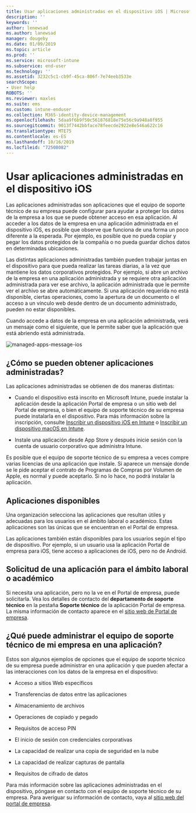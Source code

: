 ```yaml
---
title: Usar aplicaciones administradas en el dispositivo iOS | Microsoft Docs
description: ''
keywords: ''
author: lenewsad
ms.author: lanewsad
manager: dougeby
ms.date: 01/09/2019
ms.topic: article
ms.prod: ''
ms.service: microsoft-intune
ms.subservice: end-user
ms.technology: ''
ms.assetid: 3232c5c1-cb9f-45ca-806f-7e74eeb3533e
searchScope:
- User help
ROBOTS: ''
ms.reviewer: maxles
ms.suite: ems
ms.custom: intune-enduser
ms.collection: M365-identity-device-management
ms.openlocfilehash: 5daa9f6b9f50c561876818e75e56c9a948a8f955
ms.sourcegitcommit: 9013f7442bbface78feecde2922e8e546a622c16
ms.translationtype: MTE75
ms.contentlocale: es-ES
ms.lasthandoff: 10/16/2019
ms.locfileid: "72508082"
---
```

# <a name="use-managed-apps-on-your-ios-device"></a>Usar aplicaciones administradas en el dispositivo iOS

Las aplicaciones administradas son aplicaciones que el equipo de soporte técnico de su empresa puede configurar para ayudar a proteger los datos de la empresa a los que se puede obtener acceso en esa aplicación. Al acceder a los datos de la empresa en una aplicación administrada en el dispositivo iOS, es posible que observe que funciona de una forma un poco diferente a la esperada. Por ejemplo, es posible que no pueda copiar y pegar los datos protegidos de la compañía o no pueda guardar dichos datos en determinadas ubicaciones.

Las distintas aplicaciones administradas también pueden trabajar juntas en el dispositivo para que pueda realizar las tareas diarias, a la vez que mantiene los datos corporativos protegidos. Por ejemplo, si abre un archivo de la empresa en una aplicación administrada y se requiere otra aplicación administrada para ver ese archivo, la aplicación administrada que le permite ver el archivo se abre automáticamente. Si una aplicación requerida no está disponible, ciertas operaciones, como la apertura de un documento o el acceso a un vínculo web desde dentro de un documento administrado, pueden no estar disponibles.

Cuando accede a datos de la empresa en una aplicación administrada, verá un mensaje como el siguiente, que le permite saber que la aplicación que está abriendo está administrada.

![managed-apps-message-ios](./media/managed-apps-message.png)

## <a name="how-do-i-get-managed-apps"></a>¿Cómo se pueden obtener aplicaciones administradas?  
Las aplicaciones administradas se obtienen de dos maneras distintas:

- Cuando el dispositivo está inscrito en Microsoft Intune, puede instalar la aplicación desde la aplicación Portal de empresa o un sitio web del Portal de empresa, o bien el equipo de soporte técnico de su empresa puede instalarla en el dispositivo. Para más información sobre la inscripción, consulte [Inscribir un dispositivo iOS en Intune](enroll-your-device-in-intune-ios.md) o [Inscribir un dispositivo macOS en Intune](enroll-your-device-in-intune-macos.md).

- Instale una aplicación desde App Store y después inicie sesión con la cuenta de usuario corporativo que administra Intune.

Es posible que el equipo de soporte técnico de su empresa a veces compre varias licencias de una aplicación que instale. Si aparece un mensaje donde se le pide aceptar el contrato de Programas de Compras por Volumen de Apple, es normal y puede aceptarlo. Si no lo hace, no podrá instalar la aplicación.

## <a name="available-apps"></a>Aplicaciones disponibles   
 Una organización selecciona las aplicaciones que resultan útiles y adecuadas para los usuarios en el ámbito laboral o académico. Estas aplicaciones son las únicas que se encuentran en el Portal de empresa.   

 Las aplicaciones también están disponibles para los usuarios según el tipo de dispositivo. Por ejemplo, si un usuario usa la aplicación Portal de empresa para iOS, tiene acceso a aplicaciones de iOS, pero no de Android.   

## <a name="request-an-app-for-work-or-school"></a>Solicitud de una aplicación para el ámbito laboral o académico   
 Si necesita una aplicación, pero no la ve en el Portal de empresa, puede solicitarla. Vea los detalles de contacto del **departamento de soporte técnico** en la pestaña **Soporte técnico** de la aplicación Portal de empresa. La misma información de contacto aparece en el [sitio web de Portal de empresa](https://go.microsoft.com/fwlink/?linkid=2010980).   
 

## <a name="what-can-my-company-support-manage-in-an-app"></a>¿Qué puede administrar el equipo de soporte técnico de mi empresa en una aplicación?  
Estos son algunos ejemplos de opciones que el equipo de soporte técnico de su empresa puede administrar en una aplicación y que pueden afectar a las interacciones con los datos de la empresa en el dispositivo:

- Acceso a sitios Web específicos

- Transferencias de datos entre las aplicaciones

- Almacenamiento de archivos

- Operaciones de copiado y pegado

- Requisitos de acceso PIN

- El inicio de sesión con credenciales corporativas

- La capacidad de realizar una copia de seguridad en la nube

- La capacidad de realizar capturas de pantalla

- Requisitos de cifrado de datos

Para más información sobre las aplicaciones administradas en el dispositivo, póngase en contacto con el equipo de soporte técnico de su empresa. Para averiguar su información de contacto, vaya al [sitio web del portal de empresa](https://go.microsoft.com/fwlink/?linkid=2010980).
